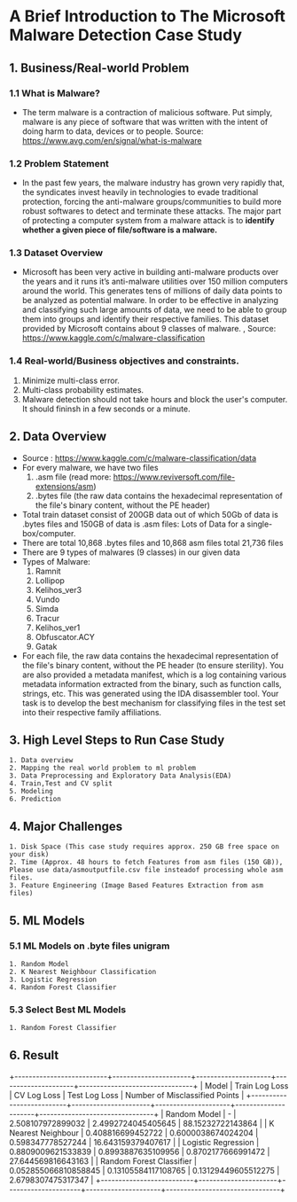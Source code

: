 <h1>A Brief Introduction to The Microsoft Malware Detection Case Study</h1>

<h2>1. Business/Real-world Problem</h2>

<h3>1.1 What is Malware?</h3>

- The term malware is a contraction of malicious software. Put simply, malware is any piece of software that was written with the intent of doing harm to data, devices or to people.
Source: https://www.avg.com/en/signal/what-is-malware

<h3>1.2 Problem Statement</h3>

- In the past few years, the malware industry has grown very rapidly that, the syndicates invest heavily in technologies to evade traditional protection, forcing the anti-malware groups/communities to build more robust softwares to detect and terminate these attacks. The major part of protecting a computer system from a malware attack is to <b>identify whether a given piece of file/software is a malware.</b>

<h3>1.3 Dataset Overview</h3>

- Microsoft has been very active in building anti-malware products over the years and it runs it’s anti-malware utilities over 150 million computers around the world. This generates tens of millions of daily data points to be analyzed as potential malware. In order to be effective in analyzing and classifying such large amounts of data, we need to be able to group them into groups and identify their respective families.
This dataset provided by Microsoft contains about 9 classes of malware. , Source: https://www.kaggle.com/c/malware-classification

<h3>1.4 Real-world/Business objectives and constraints.</h3>

1. Minimize multi-class error.
2. Multi-class probability estimates.
3. Malware detection should not take hours and block the user's computer. It should fininsh in a few seconds or a minute.

<h2>2. Data Overview</h2>

- Source : https://www.kaggle.com/c/malware-classification/data
- For every malware, we have two files
    1. .asm file (read more: https://www.reviversoft.com/file-extensions/asm)
    2. .bytes file (the raw data contains the hexadecimal representation of the file's binary content, without the PE header)
- Total train dataset consist of 200GB data out of which 50Gb of data is .bytes files and 150GB of data is .asm files: Lots of Data for a single-box/computer.
- There are total 10,868 .bytes files and 10,868 asm files total 21,736 files
- There are 9 types of malwares (9 classes) in our given data
- Types of Malware:
    1. Ramnit
    2. Lollipop
    3. Kelihos_ver3
    4. Vundo
    5. Simda
    6. Tracur
    7. Kelihos_ver1
    8. Obfuscator.ACY
    9. Gatak
- For each file, the raw data contains the hexadecimal representation of the file's binary content, without the PE header (to ensure sterility).  You are also provided a metadata manifest, which is a log containing various metadata information extracted from the binary, such as function calls, strings, etc. This was generated using the IDA disassembler tool. Your task is to develop the best mechanism for classifying files in the test set into their respective family affiliations.

<h2>3. High Level Steps to Run Case Study</h2>

    1. Data overview
    2. Mapping the real world problem to ml problem
    3. Data Preprocessing and Exploratory Data Analysis(EDA)
    4. Train,Test and CV split
    5. Modeling
    6. Prediction

<h2>4. Major Challenges</h2>

    1. Disk Space (This case study requires approx. 250 GB free space on your disk)
    2. Time (Approx. 48 hours to fetch Features from asm files (150 GB)), Please use data/asmoutputfile.csv file insteadof processing whole asm files.
    3. Feature Engineering (Image Based Features Extraction from asm files)

<h2>5. ML Models</h2>

<h3>5.1 ML Models on .byte files unigram</h3>

    1. Random Model 
    2. K Nearest Neighbour Classification 
    3. Logistic Regression 
    4. Random Forest Classifier
 
<h3>5.3 Select Best ML Models</h3>

    1. Random Forest Classifier
 

<h2>6. Result</h2>
<p>
+--------------------------+----------------------+---------------------+---------------------+--------------------------------+
|          Model           |    Train Log Loss    |     CV Log Loss     |    Test Log Loss    | Number of Misclassified Points |
+--------------------------+----------------------+---------------------+---------------------+--------------------------------+
|       Random Model       |          -           |  2.508107972899032  |  2.4992724045405645 |       88.15232722143864        |
|   K Nearest Neighbour    |  0.408816699452722   |  0.6000038674024204 |  0.598347778527244  |       16.643159379407617       |
|   Logistic Regression    |  0.8809009621533839  |  0.8993887635109956 |  0.8702177666991472 |       27.644569816643163       |
| Random Forest Classifier | 0.052855066810858845 | 0.13105584117108765 | 0.13129449605512275 |       2.6798307475317347       |
+--------------------------+----------------------+---------------------+---------------------+--------------------------------+
</p>
